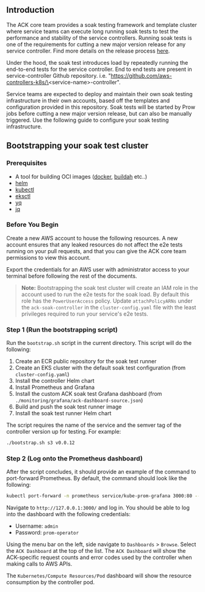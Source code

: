 ## Introduction

The ACK core team provides a soak testing framework and template cluster where
service teams can execute long running soak tests to test the performance and
stability of the service controllers. Running soak tests is one of the
requirements for cutting a new major version release for any service controller.
Find more details on the release process
[here](https://github.com/aws-controllers-k8s/community/blob/main/docs/content/docs/community/releases.md).

Under the hood, the soak test introduces load by repeatedly running the
end-to-end tests for the service controller. End to end tests are present in
service-controller Github repository. i.e.
"https://github.com/aws-controllers-k8s/\<service-name\>-controller".

Service teams are expected to deploy and maintain their own soak testing
infrastructure in their own accounts, based off the templates and configuration
provided in this repository. Soak tests will be started by Prow jobs before
cutting a new major version release, but can also be manually triggered. Use the
following guide to configure your soak testing infrastructure.

## Bootstrapping your soak test cluster

### Prerequisites
* A tool for building OCI images ([docker](https://docs.docker.com/get-docker/),
  [buildah](https://github.com/containers/buildah/blob/master/install.md) etc..)
* [helm](https://helm.sh/docs/intro/install/) 
* [kubectl](https://kubernetes.io/docs/tasks/tools/)
* [eksctl](https://docs.aws.amazon.com/eks/latest/userguide/eksctl.html)
* [yq](https://mikefarah.gitbook.io/yq/)
* [jq](https://stedolan.github.io/jq/)

### Before You Begin

Create a new AWS account to house the following resources. A new account ensures
that any leaked resources do not affect the e2e tests running on your pull
requests, and that you can give the ACK core team permissions to view this
account.

Export the credentials for an AWS user with administrator access to your
terminal before following the rest of the documents.

> **Note:** Bootstrapping the soak test cluster will create an IAM role in the
> account used to run the e2e tests for the soak load. By default this role has 
> the `PowerUserAccess` policy. Update `attachPolicyARNs` under the
> `ack-soak-controller` in the `cluster-config.yaml` file with the least
> privileges required to run your service's e2e tests.


### Step 1 (Run the bootstrapping script)

Run the `bootstrap.sh` script in the current directory. This script will do the
following: 
1. Create an ECR public repository for the soak test runner
1. Create an EKS cluster with the default soak test configuration (from
  `cluster-config.yaml`)
1. Install the controller Helm chart
1. Install Prometheus and Grafana
1. Install the custom ACK soak test Grafana dashboard (from
   `./monitoring/grafana/ack-dashboard-source.json`)
1. Build and push the soak test runner image
1. Install the soak test runner Helm chart

The script requires the name of the service and the semver tag of the controller
version up for testing. For example:
```bash
./bootstrap.sh s3 v0.0.12
```

### Step 2 (Log onto the Prometheus dashboard)

After the script concludes, it should provide an example of the command to
port-forward Prometheus. By default, the command should look like the following:

```bash
kubectl port-forward -n prometheus service/kube-prom-grafana 3000:80 --address='0.0.0.0' >/dev/null &
```

Navigate to `http://127.0.0.1:3000/` and log in. You should be able to log into
the dashboard with the following credentials:
- Username: `admin`
- Password: `prom-operator`

Using the menu bar on the left, side navigate to `Dashboards` > `Browse`. Select
the `ACK Dashboard` at the top of the list. The `ACK Dashboard` will show the
ACK-specific request counts and error codes used by the controller when making
calls to AWS APIs. 

The `Kubernetes/Compute Resources/Pod` dashboard will show the resource
consumption by the controller pod.